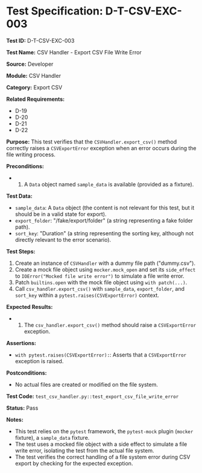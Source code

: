 # Test Specification: D-T-CSV-EXC-003

**Test ID:** D-T-CSV-EXC-003

**Test Name:** CSV Handler - Export CSV File Write Error

**Source:** Developer

**Module:** CSV Handler

**Category:** Export CSV

**Related Requirements:**

*   D-19
*   D-20
*   D-21
*   D-22

**Purpose:**
This test verifies that the `CSVHandler.export_csv()` method correctly raises a `CSVExportError` exception when an error occurs during the file writing process.

**Preconditions:**

*   1) A `Data` object named `sample_data` is available (provided as a fixture).

**Test Data:**

*   `sample_data`: A `Data` object (the content is not relevant for this test, but it should be in a valid state for export).
*   `export_folder`: "/fake/export/folder" (a string representing a fake folder path).
*   `sort_key`: "Duration" (a string representing the sorting key, although not directly relevant to the error scenario).

**Test Steps:**

1.  Create an instance of `CSVHandler` with a dummy file path ("dummy.csv").
2.  Create a mock file object using `mocker.mock_open` and set its `side_effect` to `IOError("Mocked file write error")` to simulate a file write error.
3.  Patch `builtins.open` with the mock file object using `with patch(...)`.
4.  Call `csv_handler.export_csv()` with `sample_data`, `export_folder`, and `sort_key` within a `pytest.raises(CSVExportError)` context.

**Expected Results:**

*   1) The `csv_handler.export_csv()` method should raise a `CSVExportError` exception.

**Assertions:**

*   `with pytest.raises(CSVExportError):`: Asserts that a `CSVExportError` exception is raised.

**Postconditions:**

*   No actual files are created or modified on the file system.

**Test Code:** `test_csv_handler.py::test_export_csv_file_write_error`

**Status:** Pass

**Notes:**

*   This test relies on the `pytest` framework, the `pytest-mock` plugin (`mocker` fixture), a `sample_data` fixture.
*   The test uses a mocked file object with a side effect to simulate a file write error, isolating the test from the actual file system.
*   The test verifies the correct handling of a file system error during CSV export by checking for the expected exception.
